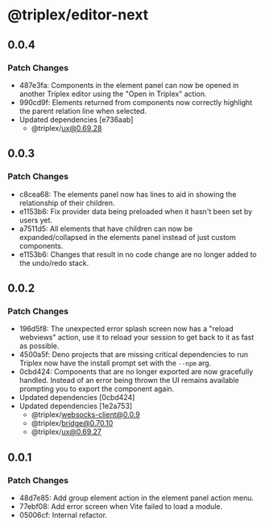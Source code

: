 # @triplex/editor-next

## 0.0.4

### Patch Changes

- 487e3fa: Components in the element panel can now be opened in another Triplex editor using the "Open in Triplex" action.
- 990cd9f: Elements returned from components now correctly highlight the parent relation line when selected.
- Updated dependencies [e736aab]
  - @triplex/ux@0.69.28

## 0.0.3

### Patch Changes

- c8cea68: The elements panel now has lines to aid in showing the relationship of their children.
- e1153b6: Fix provider data being preloaded when it hasn't been set by users yet.
- a7511d5: All elements that have children can now be expanded/collapsed in the elements panel instead of just custom components.
- e1153b6: Changes that result in no code change are no longer added to the undo/redo stack.

## 0.0.2

### Patch Changes

- 196d5f8: The unexpected error splash screen now has a "reload webviews" action, use it to reload your session to get back to it as fast as possible.
- 4500a5f: Deno projects that are missing critical dependencies to run Triplex now have the install prompt set with the `--npm` arg.
- 0cbd424: Components that are no longer exported are now gracefully handled. Instead of an error being thrown the UI remains available prompting you to export the component again.
- Updated dependencies [0cbd424]
- Updated dependencies [1e2a753]
  - @triplex/websocks-client@0.0.9
  - @triplex/bridge@0.70.10
  - @triplex/ux@0.69.27

## 0.0.1

### Patch Changes

- 48d7e85: Add group element action in the element panel action menu.
- 77ebf08: Add error screen when Vite failed to load a module.
- 05006cf: Internal refactor.
